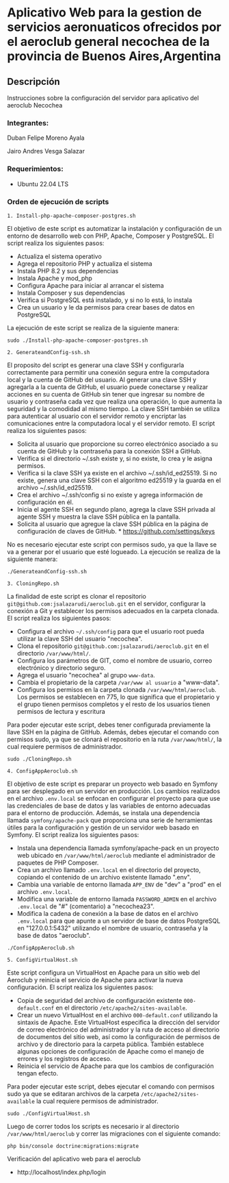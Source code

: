 # Aplicativo Web para la gestion de servicios aeronuaticos ofrecidos por el aeroclub general necochea de la provincia de Buenos Aires,Argentina

## Descripción
Instrucciones sobre la configuración del servidor para aplicativo del aeroclub Necochea

### Integrantes:

Duban Felipe Moreno Ayala

Jairo Andres Vesga Salazar

### Requerimientos: 

* Ubuntu 22.04 LTS

### Orden de ejecución de scripts

`1. Install-php-apache-composer-postgres.sh`

El objetivo de este script es automatizar la instalación y configuración de un entorno de desarrollo web con PHP, Apache, Composer y PostgreSQL. El script realiza los siguientes pasos:

+ Actualiza el sistema operativo
+ Agrega el repositorio PHP y actualiza el sistema
+ Instala PHP 8.2 y sus dependencias
+ Instala Apache y mod_php
+ Configura Apache para iniciar al arrancar el sistema
+ Instala Composer y sus dependencias
+ Verifica si PostgreSQL está instalado, y si no lo está, lo instala
+ Crea un usuario y le da permisos para crear bases de datos en PostgreSQL

La ejecución de este script se realiza de la siguiente manera:

```Console
sudo ./Install-php-apache-composer-postgres.sh
```

`2. GenerateandConfig-ssh.sh`

El proposito del script es generar una clave SSH y configurarla correctamente para permitir una conexión segura entre la computadora local y la cuenta de GitHub del usuario. Al generar una clave SSH y agregarla a la cuenta de GitHub, el usuario puede conectarse y realizar acciones en su cuenta de GitHub sin tener que ingresar su nombre de usuario y contraseña cada vez que realiza una operación, lo que aumenta la seguridad y la comodidad al mismo tiempo. La clave SSH también se utiliza para autenticar al usuario con el servidor remoto y encriptar las comunicaciones entre la computadora local y el servidor remoto. El script realiza los siguientes pasos:

+ Solicita al usuario que proporcione su correo electrónico asociado a su cuenta de GitHub y la contraseña para la conexión SSH a GitHub. 
+ Verifica si el directorio ~/.ssh existe y, si no existe, lo crea y le asigna permisos.
+ Verifica si la clave SSH ya existe en el archivo ~/.ssh/id_ed25519. Si no existe, genera una clave SSH con el algoritmo ed25519 y la guarda en el archivo ~/.ssh/id_ed25519. 
+ Crea el archivo ~/.ssh/config si no existe y agrega información de configuración en él. 
+ Inicia el agente SSH en segundo plano, agrega la clave SSH privada al agente SSH y muestra la clave SSH pública en la pantalla. 
+ Solicita al usuario que agregue la clave SSH pública en la página de configuración de claves de GitHub. * https://github.com/settings/keys

No es necesario ejecutar este script con permisos sudo, ya que la llave se va a generar por el usuario que esté logueado. La ejecución se realiza de la siguiente manera:

```Console
./GenerateandConfig-ssh.sh
```

`3. CloningRepo.sh`

La finalidad de este script es clonar el repositorio `git@github.com:jsalazarudi/aeroclub.git` en el servidor, configurar la conexión a Git y establecer los permisos adecuados en la carpeta clonada. El script realiza los siguientes pasos:

+ Configura el archivo `~/.ssh/config` para que el usuario root pueda utilizar la clave SSH del usuario "necochea".
+ Clona el repositorio `git@github.com:jsalazarudi/aeroclub.git` en el directorio `/var/www/html/`.
+ Configura los parámetros de GIT, como el nombre de usuario, correo electrónico y directorio seguro.
+ Agrega el usuario "necochea" al grupo `www-data`.
+ Cambia el propietario de la carpeta `/var/www al usuario` a "www-data".
+ Configura los permisos en la carpeta clonada `/var/www/html/aeroclub`. Los permisos se establecen en 775, lo que  significa que el propietario y el grupo tienen permisos completos y el resto de los usuarios tienen permisos de lectura y escritura

Para poder ejecutar este script, debes tener configurada previamente la llave SSH en la página de GitHub. Además, debes ejecutar el comando con permisos sudo, ya que se clonará el repositorio en la ruta `/var/www/html/`, la cual requiere permisos de administrador.

```Console
sudo ./CloningRepo.sh
```

`4. ConfigAppAeroclub.sh`

El objetivo de este script es preparar un proyecto web basado en Symfony para ser desplegado en un servidor en producción. Los cambios realizados en el archivo `.env.local` se enfocan en configurar el proyecto para que use las credenciales de base de datos y las variables de entorno adecuadas para el entorno de producción. Además, se instala una dependencia llamada `symfony/apache-pack` que proporciona una serie de herramientas útiles para la configuración y gestión de un servidor web basado en Symfony. El script realiza los siguientes pasos:

+ Instala una dependencia llamada symfony/apache-pack en un proyecto web ubicado en `/var/www/html/aeroclub` mediante el administrador de paquetes de PHP Composer.
+ Crea un archivo llamado `.env.local` en el directorio del proyecto, copiando el contenido de un archivo existente llamado ".env".
+ Cambia una variable de entorno llamada `APP_ENV` de "dev" a "prod" en el archivo `.env.local`.
+ Modifica una variable de entorno llamada `PASSWORD_ADMIN` en el archivo `.env.local` de "#" (comentario) a "necochea23".
+ Modifica la cadena de conexión a la base de datos en el archivo `.env.local` para que apunte a un servidor de base de datos PostgreSQL en "127.0.0.1:5432" utilizando el nombre de usuario, contraseña y la base de datos "aeroclub". 

```Console
./ConfigAppAeroclub.sh
```

`5. ConfigVirtualHost.sh`

Este script configura un VirtualHost en Apache para un sitio web del Aeroclub y reinicia el servicio de Apache para activar la nueva configuración. El script realiza los siguientes pasos:

+ Copia de seguridad del archivo de configuración existente `000-default.conf` en el directorio `/etc/apache2/sites-available`.
+ Crear un nuevo VirtualHost en el archivo `000-default.conf` utilizando la sintaxis de Apache. Este VirtualHost especifica la dirección del servidor de correo electrónico del administrador y la ruta de acceso al directorio de documentos del sitio web, así como la configuración de permisos de archivo y de directorio para la carpeta pública. También establece algunas opciones de configuración de Apache como el manejo de errores y los registros de acceso.
+ Reinicia el servicio de Apache para que los cambios de configuración tengan efecto.

Para poder ejecutar este script, debes ejecutar el comando con permisos sudo ya que se editaran archivos de la carpeta `/etc/apache2/sites-available` la cual requiere permisos de administrador.

```Console
sudo ./ConfigVirtualHost.sh
```

Luego de correr todos los scripts es necesario ir al directorio `/var/www/html/aeroclub` y correr las migraciones con el siguiente comando:

```Console
php bin/console doctrine:migrations:migrate
```

Verificación del aplicativo web para el aeroclub 

* http://localhost/index.php/login